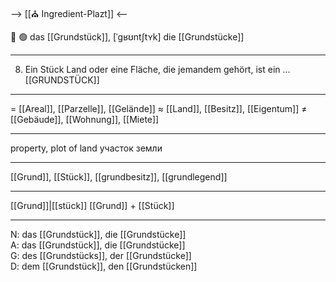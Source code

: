 --> [[⛪ Ingredient-Plazt]] <--

🏡 🟢 das [[Grundstück]], [ˈɡʁʊntʃtʏk]
die [[Grundstücke]]

---
8. Ein Stück Land oder eine Fläche, die jemandem gehört, ist ein ... [[GRUNDSTÜCK]]

---
= [[Areal]], [[Parzelle]], [[Gelände]]
≈ [[Land]], [[Besitz]], [[Eigentum]]
≠ [[Gebäude]], [[Wohnung]], [[Miete]]

---
property, plot of land
участок земли

---
[[Grund]], [[Stück]], [[grundbesitz]], [[grundlegend]]

---
[[Grund]]|[[stück]]
[[Grund]] + [[Stück]]


---
N: das [[Grundstück]], die [[Grundstücke]]  
A: das [[Grundstück]], die [[Grundstücke]]  
G: des [[Grundstücks]], der [[Grundstücke]]  
D: dem [[Grundstück]], den [[Grundstücken]]
